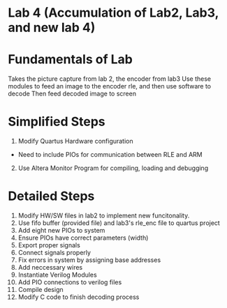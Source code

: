 # Lab 4 (Accumulation of Lab2, Lab3, and new lab 4)

# Fundamentals of Lab
Takes the picture capture from lab 2, the encoder from lab3
Use these modules to feed an image to the encoder rle, and then use software to decode
Then feed decoded image to screen 

# Simplified Steps
1) Modify Quartus Hardware configuration
  - Need to include PIOs for communication between RLE and ARM
2) Use Altera Monitor Program for compiling, loading and debugging

# Detailed Steps

1) Modify HW/SW files in lab2 to implement new funcitonality.
2) Use fifo buffer (provided file) and lab3's rle_enc file to quartus project
3) Add eight new PIOs to system
4) Ensure PIOs have correct parameters (width)
5) Export proper signals
6) Connect signals properly
7) Fix errors in system by assigning base addresses
8) Add neccessary wires
9) Instantiate Verilog Modules
10) Add PIO connections to verilog files
11) Compile design
12) Modify C code to finish decoding process
